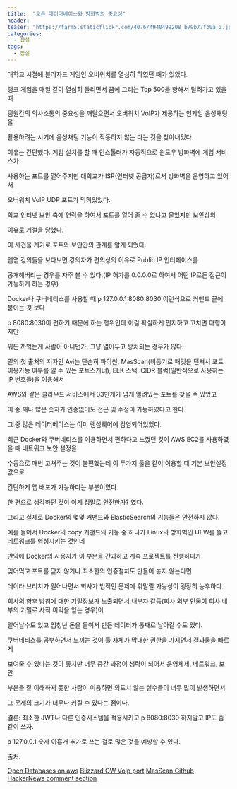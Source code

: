 ```yaml
---
title:  "오픈 데이터베이스와 방화벽의 중요성"
header:
teaser: "https://farm5.staticflickr.com/4076/4940499208_b79b77fb0a_z.jpg"
categories:
  - 잡설
tags:
  - 잡설
---
```

  
  대학교 시절에 블리자드 게임인 오버워치를 열심히 하였던 때가 있었다.

랭크 게임을 매일 같이 열심히 돌리면서 꿈에 그리는 Top 500을 향해서 달려가고 있을 때

팀원간의 의사소통의 중요성을 깨달으면서 오버워치 VoIP가 제공하는 인게임 음성채팅을

활용하려는 시기에 음성채팅 기능이 작동하지 않는 다는 것을 찾아내었다.

  이유는 간단했다. 게임 설치를 할 때 인스톨러가 자동적으로 윈도우 방화벽에 게임 서비스가

사용하는 포트를 열어주지만 대학교가 ISP(인터넷 공급자)로서 방화벽을 운영하고 있어서

오버워치 VoIP UDP 포트가 막혀있었다.

  학교 인터넷 보안 측에 연락을 하여서 포트를 열어 줄 수 없냐고 물었지만 보안상의

이유로 거절을 당했다.

  이 사건을 계기로 포트와 보안간의 관계를 알게 되었다.

  웹앱 강의들을 보다보면 강의자가 편의상의 이유로 Public IP 인터페이스를

공개해버리는 경우를 자주 볼 수 있다.(IP 허가를 0.0.0.0로 하여서 어떤 IP로든 접근이 가능하게 하는 경우)

Docker나 쿠버네티스를 사용할 때 p 127.0.0.1:8080:8030 이런식으로 커맨드 끝에 붙이는 것 보다

p 8080:8030이 편하기 때문에 하는 행위인데 이걸 확실하게 인지하고 고치면 다행이지만

뭐든 까먹는게 사람이 아니던가. 그냥 열어두고 방치되는 경우가 많다.

밑의 첫 출처의 저자인 Avi는 단순히 파이썬, MasScan(비동기로 패킷을 던져서 포트 이용가능 여부를 알 수 있는 포트스캐너), ELK 스택, CIDR 블럭(일반적으로 사용하는 IP 번호들)을 이용해서

AWS와 같은 클라우드 서비스에서 33만개가 넘게 열려있는 포트를 찾을 수 있었고

이 중 꽤나 많은 숫자가 인증없이도 접근 및 수정이 가능하였다고 한다.

그 중 많은 데이터베이스는 이미 랜섬웨어에 감염되어있었다.

최근 Docker와 쿠버네티스를 이용하면서 편하다고 느꼈던 것이 AWS EC2를 사용하였을 때 네트워크 보안 설정을

수동으로 매번 고쳐주는 것이 불편했는데 이 두가지 툴을 같이 이용할 때 기본 보안설정 값으로

간단하게 앱 배포가 가능하다는 부분이였다.

  한 편으로 생각하던 것이 이게 정말로 안전한가? 였다.

그리고 실제로 Docker의 몇몇 커맨드와 ElasticSearch의 기능들은 안전하지 않다.

예를 들어서 Docker의 copy 커맨드의 기능 중 하나가 Linux의 방화벽인 UFW를 뚫고 네트워크를 형성시키는 것인데

만약에 Docker의 사용자가 이 부분을 간과하고 계속 프로젝트를 진행하다가

잊어먹고 포트를 닫지 않거나 최소한의 인증절차도 만들어 놓지 않는다면

데이타 브리치가 일어나면서 회사가 법적인 문제에 휘말릴 가능성이 굉장히 농후하다. 

회사의 향후 방침에 대한 기밀정보가 노출되면서 내부자 갈등(회사 외부 인물이 회사 내부의 기밀로 사적 이익을 얻는 경우)이

일어날수도 있고 엄청난 돈을 들여서 만든 데이터가 통째로 날아갈 수도 있다.

  쿠버네티스를 공부하면서 느끼는 것이 툴 자체가 막대한 권한을 가지면서 결과물을 빠르게
  
보여줄 수 있다는 것이 좋지만 너무 중간 과정이 생략이 되어서 운영체제, 네트워크, 보안

부분을 잘 이해하지 못한 사람이 이용하면 의도치 않는 실수들이 너무 많이 발생하면서

그 문제의 크기가 너무나 커질 수 있다는 점이다.



결론: 최소한 JWT나 다른 인증시스템을 적용시키고 p 8080:8030 하지말고 IP도 좀 같이 쓰자.

p 127.0.0.1 숫자 아홉개 추가로 쓰는 걸로 많은 것을 예방할 수 있다.



출처:

[Open Databases on aws](https://infosecwriteups.com/how-i-discovered-thousands-of-open-databases-on-aws-764729aa7f32)
[Blizzard OW Voip port](https://portforward.com/overwatch-nat-type-open/)
[MasScan Github](https://github.com/robertdavidgraham/masscan)
[HackerNews comment section](https://news.ycombinator.com/item?id=30144021)